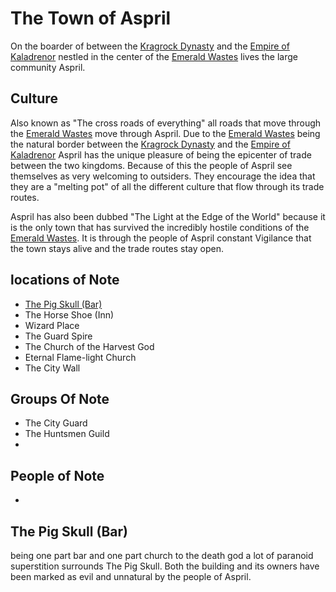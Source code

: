 # The Town of Aspril
On the boarder of between the [Kragrock Dynasty](./KragrockDynasty.md) and the [Empire of Kaladrenor](./KaladrenorEmpire.md) nestled in the center of the [Emerald Wastes](EmeraldWastes.md) lives the large community Aspril. 

## Culture
Also known as "The cross roads of everything" all roads that move through the [Emerald Wastes](EmeraldWastes.md) move through Aspril. Due to the [Emerald Wastes](EmeraldWastes.md) being the natural border between the [Kragrock Dynasty](./KragrockDynasty.md) and the [Empire of Kaladrenor](./KaladrenorEmpire.md) Aspril has the unique pleasure of being the epicenter of trade between the two kingdoms. Because of this the people of Aspril see themselves as very welcoming to outsiders. They encourage the idea that they are a "melting pot" of all the different culture that flow through its trade routes. 

Aspril has also been dubbed "The Light at the Edge of the World" because it is the only town that has survived the incredibly hostile conditions of the [Emerald Wastes](EmeraldWastes.md). It is through the people of Aspril constant Vigilance that the town stays alive and the trade routes stay open.

## locations of Note
* [The Pig Skull (Bar)](#the-pig-skull-bar)
* The Horse Shoe (Inn)
* Wizard Place
* The Guard Spire
* The Church of the Harvest God
* Eternal Flame-light Church
* The City Wall

## Groups Of Note
* The City Guard
* The Huntsmen Guild
* 

## People of Note
* 

## The Pig Skull (Bar)
being one part bar and one part church to the death god a lot of paranoid superstition surrounds The Pig Skull. Both the building and its owners have been marked as evil and unnatural by the people of Aspril.

## 